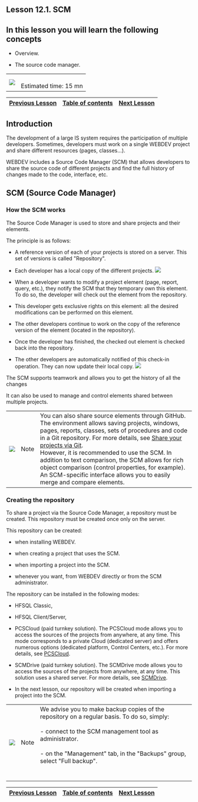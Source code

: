
## Lesson 12.1. SCM
<a name="NOTE1"></a>
<a name="NOTE1_1"></a>


## In this lesson you will learn the following concepts
<a name="this_lesson_you_will_learn_the_following_concepts_ELTTEXTE000148"></a>


- Overview.

- The source code manager.





|   |   |
| --- | --- |
| ![](https://doc.pcsoft.fr/en-US/images/image.awp?langid=3&name=dur%E9e.png)<br> | <br>Estimated time: 15 mn |

| [Previous Lesson](../TutoWB/1410087216.md) | [Table of contents](../TutoWB/1410087510.md) | [Next Lesson](../TutoWB/1410087220.md) |
| --- | --- | --- |





<a name="NOTE2"></a>
<a name="NOTE2_1"></a>


## Introduction
<a name="introduction_ELTTEXTE000195"></a>
The development of a large IS system requires the participation of multiple developers. Sometimes, developers must work on a single WEBDEV project and share different resources (pages, classes...).

WEBDEV includes a Source Code Manager (SCM) that allows developers to share the source code of different projects and find the full history of changes made to the code, interface, etc.

<a name="NOTE3"></a>
<a name="NOTE3_1"></a>


## SCM (Source Code Manager)
<a name="scm_source_code_manager_ELTTEXTE000219"></a>


### How the SCM works
<a name="how_the_scm_works_ELTPARAGRAPHE000036"></a>

The Source Code Manager is used to store and share projects and their elements.

The principle is as follows:

- A reference version of each of your projects is stored on a server. This set of versions is called "Repository".

- Each developer has a local copy of the different projects. ![](https://doc.pcsoft.fr/en-US/images/image.awp?langid=3&name=GestionnaireDeSources1.gif)


- When a developer wants to modify a project element (page, report, query, etc.), they notify the SCM that they temporary own this element. To do so, the developer will check out the element from the repository.

- This developer gets exclusive rights on this element: all the desired modifications can be performed on this element.

- The other developers continue to work on the copy of the reference version of the element (located in the repository).

- Once the developer has finished, the checked out element is checked back into the repository.

- The other developers are automatically notified of this check-in operation. They can now update their local copy. ![](https://doc.pcsoft.fr/en-US/images/image.awp?langid=3&name=GestionnaireDeSources_synch.gif)





The SCM supports teamwork and allows you to get the history of all the changes

It can also be used to manage and control elements shared between multiple projects.

|   |   |   |
| --- | --- | --- |
| ![](https://doc.pcsoft.fr/en-US/images/image.awp?langid=3&name=note.png)<br> | Note | You can also share source elements through GitHub. <br>The environment allows saving projects, windows, pages, reports, classes, sets of procedures and code in a Git repository. For more details, see [Share your projects via Git](../Editeurs/9500230.md). <br>However, it is recommended to use the SCM. In addition to text comparison, the SCM allows for rich object comparison (control properties, for example). An SCM-specific interface allows you to easily merge and compare elements. |




<a name="NOTE3_2"></a>


### Creating the repository
<a name="creating_the_repository_ELTPARAGRAPHE000072"></a>

To share a project via the Source Code Manager, a repository must be created. This repository must be created once only on the server.

This repository can be created:

- when installing WEBDEV.

- when creating a project that uses the SCM.

- when importing a project into the SCM.

- whenever you want, from WEBDEV directly or from the SCM administrator.


The repository can be installed in the following modes:

- HFSQL Classic,

- HFSQL Client/Server,

- PCSCloud (paid turnkey solution). The PCSCloud mode allows you to access the sources of the projects from anywhere, at any time. This mode corresponds to a private Cloud (dedicated server) and offers numerous options (dedicated platform, Control Centers, etc.). For more details, see [PCSCloud](https://pcscloud.net/UK/cloud_development.awp).

- SCMDrive (paid turnkey solution). The SCMDrive mode allows you to access the sources of the projects from anywhere, at any time. This solution uses a shared server. For more details, see [SCMDrive](https://pcscloud-drive.net/UK/SCMDrive/index.awp).






- In the next lesson, our repository will be created when importing a project into the SCM.


|   |   |   |
| --- | --- | --- |
| ![](https://doc.pcsoft.fr/en-US/images/image.awp?langid=3&name=note.png)<br> | Note | We advise you to make backup copies of the repository on a regular basis. To do so, simply: <br><br>- connect to the SCM management tool as administrator. <br><br>- on the "Management" tab, in the "Backups" group, select "Full backup".<br><br><br> |





| [Previous Lesson](../TutoWB/1410087216.md) | [Table of contents](../TutoWB/1410087510.md) | [Next Lesson](../TutoWB/1410087220.md) |
| --- | --- | --- |




